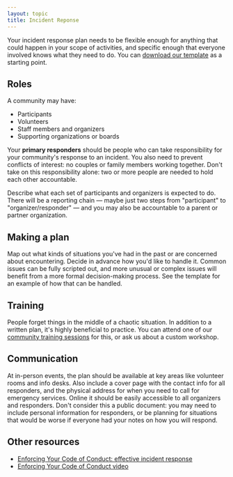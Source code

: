 ```yaml
---
layout: topic
title: Incident Reponse
---
```


Your incident response plan needs to be flexible enough for anything that could happen in your scope of activities, and specific enough that everyone involved knows what they need to do. You can [download our template](/training/code_of_conduct/TemplateIncidentResponseGuide.pdf) as a starting point.

## Roles

A community may have:

- Participants
- Volunteers
- Staff members and organizers
- Supporting organizations or boards

Your **primary responders** should be people who can take responsibility for your community's response to an incident. You also need to prevent conflicts of interest: no couples or family members working together. Don't take on this responsibility alone: two or more people are needed to hold each other accountable.

Describe what each set of participants and organizers is expected to do. There will be a reporting chain — maybe just two steps from "participant" to "organizer/responder" — and you may also be accountable to a parent or partner organization.

## Making a plan

Map out what kinds of situations you've had in the past or are concerned about encountering. Decide in advance how you'd like to handle it. Common issues can be fully scripted out, and more unusual or complex issues will benefit from a more formal decision-making process. See the template for an example of how that can be handled.

## Training

People forget things in the middle of a chaotic situation. In addition to a written plan, it's highly beneficial to practice. You can attend one of our [community training sessions](/training/code_of_conduct) for this, or ask us about a custom workshop.

## Communication

At in-person events, the plan should be available at key areas like volunteer rooms and info desks. Also include a cover page with the contact info for all responders, and the physical address for when you need to call for emergency services. Online it should be easily accessible to all organizers and responders. Don't consider this a public document: you may need to include personal information for responders, or be planning for situations that would be worse if everyone had your notes on how you will respond.

## Other resources

- [Enforcing Your Code of Conduct: effective incident response](http://www.slideshare.net/aeschright/enforcing-your-code-of-conduct-effective-incident-response)
- [Enforcing Your Code of Conduct video](http://confreaks.tv/videos/osfeels2015-enforcing-your-code-of-conduct-effective-incident-response)